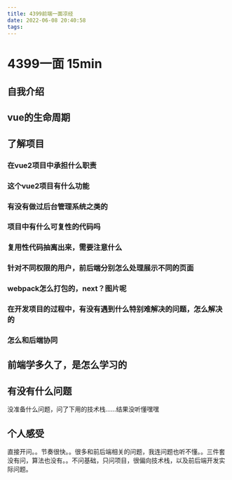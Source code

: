 ```yaml
---
title: 4399前端一面凉经
date: 2022-06-08 20:40:58
tags:
---
```


# 4399一面 15min

## 自我介绍

## vue的生命周期

## 了解项目

### 在vue2项目中承担什么职责

### 这个vue2项目有什么功能

### 有没有做过后台管理系统之类的

### 项目中有什么可复性的代码吗

### 复用性代码抽离出来，需要注意什么

### 针对不同权限的用户，前后端分别怎么处理展示不同的页面

### webpack怎么打包的，next？图片呢

### 在开发项目的过程中，有没有遇到什么特别难解决的问题，怎么解决的

### 怎么和后端协同

## 前端学多久了，是怎么学习的

## 有没有什么问题

没准备什么问题，问了下用的技术栈……结果没听懂嘿嘿

## 个人感受

直接开问。。节奏很快。。很多和前后端相关的问题，我连问题也听不懂。。三件套没有问，算法也没有。。不问基础，只问项目，很偏向技术栈，以及前后端开发实际问题。

